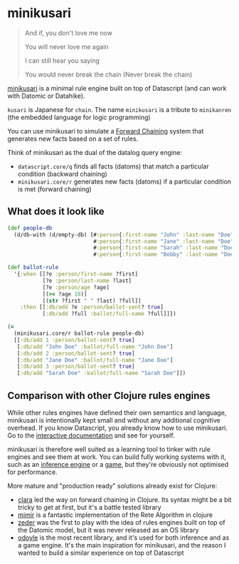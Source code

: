 # minikusari

> And if, you don't love me now
> 
> You will never love me again
> 
> I can still hear you saying
> 
> You would never break the chain (Never break the chain)

[minikusari](https://github.com/frankiesardo/minikusari) is a minimal rule engine built on top of Datascript (and can work with Datomic or Datahike).

`kusari` is Japanese for `chain`. The name `minikusari` is a tribute to `minikanren` (the embedded language for logic programming)

You can use minikusari to simulate a [Forward Chaining](https://en.wikipedia.org/wiki/Forward_chaining) system that generates new facts based on a set of rules.

Think of minikusari as the dual of the datalog query engine:

- `datascript.core/q` finds all facts (datoms) that match a particular condition (backward chaining)
- `minikusari.core/r` generates new facts (datoms) if a particular condition is met (forward chaining)

## What does it look like

```clojure
(def people-db
  (d/db-with (d/empty-db) [#:person{:first-name "John" :last-name "Doe" :age 45}
                           #:person{:first-name "Jane" :last-name "Doe" :age 44}
                           #:person{:first-name "Sarah" :last-name "Doe" :age 19}
                           #:person{:first-name "Bobby" :last-name "Doe" :age 14}]))

(def ballot-rule
  '{:when [[?e :person/first-name ?first]
           [?e :person/last-name ?last]
           [?e :person/age ?age]
           [(>= ?age 18)]
           [(str ?first " " ?last) ?full]]
    :then [[:db/add ?e :person/ballot-sent? true]
           [:db/add ?full :ballot/full-name ?full]]})

(=
  (minikusari.core/r ballot-rule people-db)
  [[:db/add 1 :person/ballot-sent? true]
   [:db/add "John Doe" :ballot/full-name "John Doe"]
   [:db/add 2 :person/ballot-sent? true]
   [:db/add "Jane Doe" :ballot/full-name "Jane Doe"]
   [:db/add 3 :person/ballot-sent? true]
   [:db/add "Sarah Doe" :ballot/full-name "Sarah Doe"]])
```

## Comparison with other Clojure rules engines

While other rules engines have defined their own semantics and language, minikusari is intentionally kept small and without any additional cognitive overhead.
If you know Datascript, you already know how to use minikusari. Go to the [interactive documentation](https://frankiesardo.github.io/minikusari/#!/minikusari.tutorial1) and see for yourself.

minikusari is therefore well suited as a learning tool to tinker with rule engines and see them at work.
You can build fully working systems with it, such as an [inference engine](https://frankiesardo.github.io/minikusari/#!/minikusari.tutorial2) or a [game](https://frankiesardo.github.io/minikusari/#!/minikusari.tutorial3), but they're obviously not optimised for performance.

More mature and "production ready" solutions already exist for Clojure:
- [clara](https://github.com/cerner/clara-rules) led the way on forward chaining in Clojure. Its syntax might be a bit tricky to get at first, but it's a battle tested library 
- [mimir](https://github.com/hraberg/mimir) is a fantastic implementation of the Rete Algorithm in clojure
- [zeder](https://www.youtube.com/watch?v=1E2CoObAaPQ) was the first to play with the idea of rules engines built on top of the Datomic model, but it was never released as an OS library
- [odoyle](https://github.com/oakes/odoyle-rules) is the most recent library, and it's used for both inference and as a game engine. It's the main inspiration for minikusari, and the reason I wanted to build a similar experience on top of Datascript
